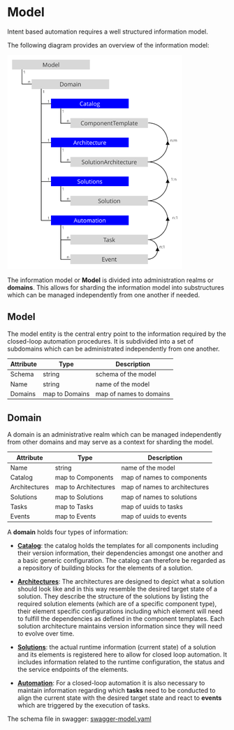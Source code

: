 Model
=====

<div class="subtitle">Intent based automation requires a well structured information model.</div>

The following diagram provides an overview of the information model:

<img src="./assets/entities.svg" alt="Information Model" width="400"/>

The information model or **Model** is divided into administration realms or
**domains**. This allows for sharding the information model into substructures
which can be managed independently from one another if needed.

Model
-----

The model entity is the central entry point to the information required by the
closed-loop automation procedures. It is subdivided into a set of subdomains
which can be administrated independently from one another.

| Attribute | Type           | Description             |
|-----------|----------------|-------------------------|
| Schema    | string         | schema of the model     |
| Name      | string         | name of the model       |
| Domains   | map to Domains | map of names to domains |


Domain
------

A domain is an administrative realm which can be managed independently from
other domains and may serve as a context for sharding the model.

| Attribute     | Type                 | Description                   |
|---------------|----------------------|-------------------------------|
| Name          | string               | name of the model             |
| Catalog       | map to Components    | map of names to components    |
| Architectures | map to Architectures | map of names to architectures |
| Solutions     | map to Solutions     | map of names to solutions     |
| Tasks         | map to Tasks         | map of uuids to tasks         |
| Events        | map to Events        | map of uuids to events        |

A **domain** holds four types of information:

- [**Catalog**](./Model-Catalog.md):
  the catalog holds the templates for all components including
  their version information, their dependencies amongst one another and
  a basic generic configuration. The catalog can therefore be regarded as a
  repository of building blocks for the elements of a solution.

- [**Architectures**](./Model-Architectures.md):
  The architectures are designed to depict what a solution
  should look like and in this way resemble the desired target state of a
  solution. They describe the structure of the solutions by listing the
  required solution elements (which are of a specific component type),
  their element specific configurations including which element will need to
  fulfill the dependencies as defined in the component templates.
  Each solution architecture maintains version information since they will need
  to evolve over time.

- [**Solutions**](./Model-Solutions.md):
  the actual runtime information (current state) of a solution
  and its elements is registered here to allow for closed loop automation.
  It includes information related to the runtime configuration, the status and
  the service endpoints of the elements.

- [**Automation**](./Model-Automation.md):
  For a closed-loop automation it is also necessary to maintain
  information regarding which **tasks** need to be conducted to align the
  current state with the desired target state and react to **events** which are
  triggered by the execution of tasks.

The schema file in swagger: <a href="assets/swagger-model.yaml" target="_blank">swagger-model.yaml</a>
